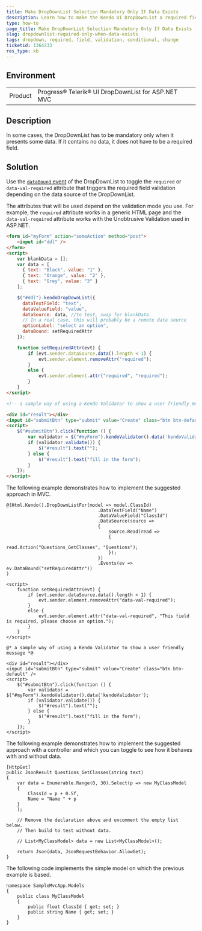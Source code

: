 ```yaml
---
title: Make DropDownList Selection Mandatory Only If Data Exists
description: Learn how to make the Kendo UI DropDownList a required field only if the user has data options to select from.
type: how-to
page_title: Make DropDownList Selection Mandatory Only If Data Exists - Kendo UI DropDownList for jQuery
slug: dropdownlist-required-only-when-data-exists
tags: dropdown, required, field, validation, conditional, change
ticketid: 1364233
res_type: kb
---
```


## Environment

<table>
	<tr>
		<td>Product</td>
		<td>Progress® Telerik® UI DropDownList for ASP.NET MVC</td>
	</tr>
</table>


## Description

In some cases, the DropDownList has to be mandatory only when it presents some data. If it contains no data, it does not have to be a required field.

## Solution

Use the [`dataBound` event](/api/javascript/ui/dropdownlist/events/databound) of the DropDownList to toggle the `required` or `data-val-required` attribute that triggers the required field validation depending on the data source of the DropDownList.

The attributes that will be used depend on the validation mode you use. For example, the `required` attribute works in a generic HTML page and the `data-val-required` attribute works with the Unobtrusive Validation used in ASP.NET.

```html
<form id="myForm" action="someAction" method="post">
    <input id="ddl" />
</form>
<script>
    var blankData = [];
    var data = [
      { text: "Black", value: "1" },
      { text: "Orange", value: "2" },
      { text: "Grey", value: "3" }
    ];

    $("#ddl").kendoDropDownList({
      dataTextField: "text",
      dataValueField: "value",
      dataSource: data, //to test, swap for blankData.
      // In a real case, this will probably be a remote data source
      optionLabel: "select an option",
      dataBound: setRequiredAttr
    });

    function setRequiredAttr(evt) {
        if (evt.sender.dataSource.data().length < 1) {
            evt.sender.element.removeAttr("required");
        }
        else {
            evt.sender.element.attr("required", "required");
        }
    }
</script>

<!-- a sample way of using a Kendo Validator to show a user friendly message -->

<div id="result"></div>
<input id="submitBtn" type="submit" value="Create" class="btn btn-default" />
<script>
    $("#submitBtn").click(function () {
        var validator = $("#myForm").kendoValidator().data('kendoValidator');
        if (validator.validate()) {
            $("#result").text("");
        } else {
            $("#result").text("fill in the form");
        }
    });
</script>
```

The following example demonstrates how to implement the suggested approach in MVC.

```
@(Html.Kendo().DropDownListFor(model => model.ClassId)
                                  .DataTextField("Name")
                                  .DataValueField("ClassId")
                                  .DataSource(source =>
                                  {
                                      source.Read(read =>
                                      {
                                          read.Action("Questions_GetClasses", "Questions");
                                      });
                                  })
                                  .Events(ev => ev.DataBound("setRequiredAttr"))
)

<script>
    function setRequiredAttr(evt) {
        if (evt.sender.dataSource.data().length < 1) {
            evt.sender.element.removeAttr("data-val-required");
        }
        else {
            evt.sender.element.attr("data-val-required", "This field is required, please choose an option.");
        }
    }
</script>

@* a sample way of using a Kendo Validator to show a user friendly message *@

<div id="result"></div>
<input id="submitBtn" type="submit" value="Create" class="btn btn-default" />
<script>
    $("#submitBtn").click(function () {
        var validator = $("#myForm").kendoValidator().data('kendoValidator');
        if (validator.validate()) {
            $("#result").text("");
        } else {
            $("#result").text("fill in the form");
        }
    });
</script>
```

The following example demonstrates how to implement the suggested approach with a controller and which you can toggle to see how it behaves with and without data.

```
[HttpGet]
public JsonResult Questions_GetClasses(string text)
{
	var data = Enumerable.Range(0, 30).Select(p => new MyClassModel
	{
		ClassId = p + 0.5f,
		Name = "Name " + p
	}
	);

	// Remove the declaration above and uncomment the empty list below.
	// Then build to test without data.

	// List<MyClassModel> data = new List<MyClassModel>();

	return Json(data, JsonRequestBehavior.AllowGet);
}
```

The following code implements the simple model on which the previous example is based.

```
namespace SampleMvcApp.Models
{
	public class MyClassModel
	{
		public float ClassId { get; set; }
		public string Name { get; set; }
	}
}
```
